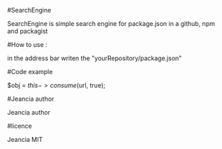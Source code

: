 #SearchEngine

SearchEngine is simple search engine for package.json in a github, npm and packagist  


#How to use : 

in the address bar writen the "yourRepository/package.json"  

#Code example  

  $obj = $this->consume($url, true);



#Jeancia author

Jeancia author

#licence

Jeancia MIT

